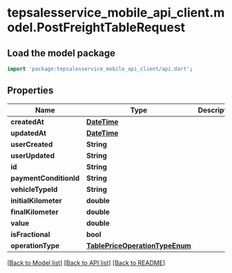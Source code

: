 # tepsalesservice_mobile_api_client.model.PostFreightTableRequest

## Load the model package
```dart
import 'package:tepsalesservice_mobile_api_client/api.dart';
```

## Properties
Name | Type | Description | Notes
------------ | ------------- | ------------- | -------------
**createdAt** | [**DateTime**](DateTime.md) |  | [optional] 
**updatedAt** | [**DateTime**](DateTime.md) |  | [optional] 
**userCreated** | **String** |  | [optional] 
**userUpdated** | **String** |  | [optional] 
**id** | **String** |  | [optional] 
**paymentConditionId** | **String** |  | [optional] 
**vehicleTypeId** | **String** |  | [optional] 
**initialKilometer** | **double** |  | [optional] 
**finalKilometer** | **double** |  | [optional] 
**value** | **double** |  | [optional] 
**isFractional** | **bool** |  | [optional] 
**operationType** | [**TablePriceOperationTypeEnum**](TablePriceOperationTypeEnum.md) |  | [optional] 

[[Back to Model list]](../README.md#documentation-for-models) [[Back to API list]](../README.md#documentation-for-api-endpoints) [[Back to README]](../README.md)


